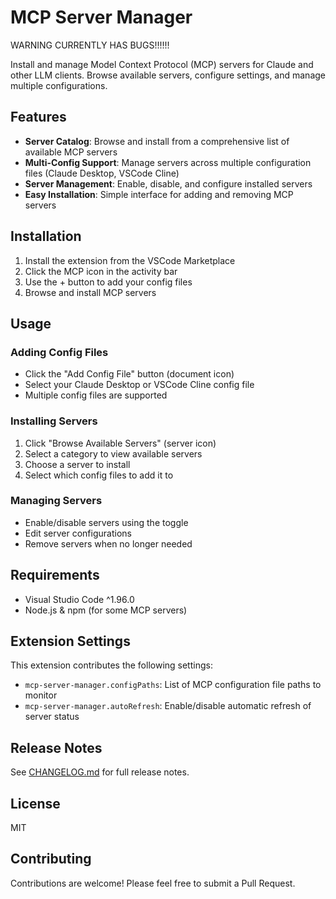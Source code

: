 # MCP Server Manager

WARNING CURRENTLY HAS BUGS!!!!!!

Install and manage Model Context Protocol (MCP) servers for Claude and other LLM clients. Browse available servers, configure settings, and manage multiple configurations.

## Features

- **Server Catalog**: Browse and install from a comprehensive list of available MCP servers
- **Multi-Config Support**: Manage servers across multiple configuration files (Claude Desktop, VSCode Cline)
- **Server Management**: Enable, disable, and configure installed servers
- **Easy Installation**: Simple interface for adding and removing MCP servers

## Installation

1. Install the extension from the VSCode Marketplace
2. Click the MCP icon in the activity bar
3. Use the + button to add your config files
4. Browse and install MCP servers

## Usage

### Adding Config Files
- Click the "Add Config File" button (document icon)
- Select your Claude Desktop or VSCode Cline config file
- Multiple config files are supported

### Installing Servers
1. Click "Browse Available Servers" (server icon)
2. Select a category to view available servers
3. Choose a server to install
4. Select which config files to add it to

### Managing Servers
- Enable/disable servers using the toggle
- Edit server configurations
- Remove servers when no longer needed

## Requirements

- Visual Studio Code ^1.96.0
- Node.js & npm (for some MCP servers)

## Extension Settings

This extension contributes the following settings:

* `mcp-server-manager.configPaths`: List of MCP configuration file paths to monitor
* `mcp-server-manager.autoRefresh`: Enable/disable automatic refresh of server status

## Release Notes

See [CHANGELOG.md](CHANGELOG.md) for full release notes.

## License

MIT

## Contributing

Contributions are welcome! Please feel free to submit a Pull Request.

